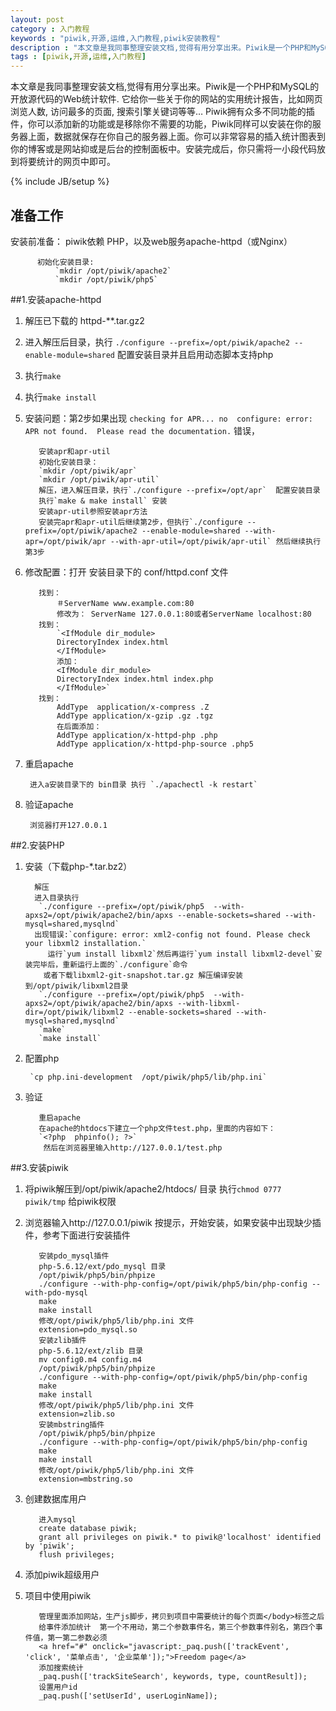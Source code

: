 ```yaml
---
layout: post
category : 入门教程 
keywords : "piwik,开源,运维,入门教程,piwik安装教程"
description : "本文章是我同事整理安装文档,觉得有用分享出来。Piwik是一个PHP和MySQL的开放源代码的Web统计软件. 它给你一些关于你的网站的实用统计报告，比如网页浏览人数, 访问最多的页面, 搜索引擎关键词等等… Piwik拥有众多不同功能的插件，你可以添加新的功能或是移除你不需要的功能，Piwik同样可以安装在你的服务器上面，数据就保存在你自己的服务器上面。你可以非常容易的插入统计图表到你的博客或是网站抑或是后台的控制面板中。安装完成后，你只需将一小段代码放到将要统计的网页中即可。"
tags : [piwik,开源,运维,入门教程]
---
```


本文章是我同事整理安装文档,觉得有用分享出来。Piwik是一个PHP和MySQL的开放源代码的Web统计软件. 它给你一些关于你的网站的实用统计报告，比如网页浏览人数, 访问最多的页面, 搜索引擎关键词等等… Piwik拥有众多不同功能的插件，你可以添加新的功能或是移除你不需要的功能，Piwik同样可以安装在你的服务器上面，数据就保存在你自己的服务器上面。你可以非常容易的插入统计图表到你的博客或是网站抑或是后台的控制面板中。安装完成后，你只需将一小段代码放到将要统计的网页中即可。 
<!--break-->

{% include JB/setup %}
 

## 准备工作
 
安装前准备： piwik依赖 PHP，以及web服务apache-httpd（或Nginx）
  
          初始化安装目录:
              `mkdir /opt/piwik/apache2`
              `mkdir /opt/piwik/php5`
##1.安装apache-httpd
1. 解压已下载的 httpd-**.tar.gz2
2. 进入解压后目录，执行 `./configure --prefix=/opt/piwik/apache2 --enable-module=shared` 配置安装目录并且启用动态脚本支持php
3. 执行`make`
4. 执行`make install`
5. 安装问题：第2步如果出现 `checking for APR... no  configure: error: APR not found.  Please read the documentation.` 错误，
  
          安装apr和apr-util
          初始化安装目录：
          `mkdir /opt/piwik/apr`
          `mkdir /opt/piwik/apr-util`
          解压，进入解压目录，执行`./configure --prefix=/opt/apr`  配置安装目录
          执行`make & make install` 安装
          安装apr-util参照安装apr方法
          安装完apr和apr-util后继续第2步，但执行`./configure --prefix=/opt/piwik/apache2 --enable-module=shared --with-apr=/opt/piwik/apr --with-apr-util=/opt/piwik/apr-util` 然后继续执行第3步
6. 修改配置：打开 安装目录下的 conf/httpd.conf 文件

          找到：
              ＃ServerName www.example.com:80
              修改为： ServerName 127.0.0.1:80或者ServerName localhost:80
          找到：
              `<IfModule dir_module>
              DirectoryIndex index.html
              </IfModule>
              添加：
              <IfModule dir_module>
              DirectoryIndex index.html index.php
              </IfModule>`
          找到：
              AddType  application/x-compress .Z
              AddType application/x-gzip .gz .tgz
              在后面添加：
              AddType application/x-httpd-php .php
              AddType application/x-httpd-php-source .php5
7. 重启apache

        进入a安装目录下的 bin目录 执行 `./apachectl -k restart`
8. 验证apache

        浏览器打开127.0.0.1

##2.安装PHP
1. 安装（下载php-*.tar.bz2）

         解压
         进入目录执行 
          `./configure --prefix=/opt/piwik/php5  --with-apxs2=/opt/piwik/apache2/bin/apxs --enable-sockets=shared --with-mysql=shared,mysqlnd`
         出现错误:`configure: error: xml2-config not found. Please check your libxml2 installation.`
            运行`yum install libxml2`然后再运行`yum install libxml2-devel`安装完毕后，重新运行上面的`./configure`命令
           或者下载libxml2-git-snapshot.tar.gz 解压编译安装到/opt/piwik/libxml2目录
          `./configure --prefix=/opt/piwik/php5  --with-apxs2=/opt/piwik/apache2/bin/apxs --with-libxml-dir=/opt/piwik/libxml2 --enable-sockets=shared --with-mysql=shared,mysqlnd`
          `make`
          `make install`
2. 配置php

        `cp php.ini-development  /opt/piwik/php5/lib/php.ini`
3. 验证

          重启apache
          在apache的htdocs下建立一个php文件test.php，里面的内容如下：
          `<?php  phpinfo(); ?>`
           然后在浏览器里输入http://127.0.0.1/test.php

##3.安装piwik
1. 将piwik解压到/opt/piwik/apache2/htdocs/ 目录 执行`chmod 0777 piwik/tmp`   给piwik权限
2. 浏览器输入http://127.0.0.1/piwik  按提示，开始安装，如果安装中出现缺少插件，参考下面进行安装插件
  
          安装pdo_mysql插件
          php-5.6.12/ext/pdo_mysql 目录
          /opt/piwik/php5/bin/phpize
          ./configure --with-php-config=/opt/piwik/php5/bin/php-config --with-pdo-mysql
          make
          make install
          修改/opt/piwik/php5/lib/php.ini 文件
          extension=pdo_mysql.so 
          安装zlib插件
          php-5.6.12/ext/zlib 目录
          mv config0.m4 config.m4
          /opt/piwik/php5/bin/phpize
          ./configure --with-php-config=/opt/piwik/php5/bin/php-config
          make
          make install
          修改/opt/piwik/php5/lib/php.ini 文件
          extension=zlib.so 
          安装mbstring插件
          /opt/piwik/php5/bin/phpize
          ./configure --with-php-config=/opt/piwik/php5/bin/php-config
          make
          make install
          修改/opt/piwik/php5/lib/php.ini 文件
          extension=mbstring.so 
3. 创建数据库用户

          进入mysql
          create database piwik;
          grant all privileges on piwik.* to piwik@'localhost' identified by 'piwik';
          flush privileges;
4. 添加piwik超级用户
5. 项目中使用piwik

          管理里面添加网站，生产js脚步，拷贝到项目中需要统计的每个页面</body>标签之后
          给事件添加统计  第一个不用动，第二个参数事件名，第三个参数事件别名，第四个事件值，第一第二参数必须
          <a href="#" onclick="javascript:_paq.push(['trackEvent', 'click', '菜单点击', '企业菜单']);">Freedom page</a>
          添加搜索统计
          _paq.push(['trackSiteSearch', keywords, type, countResult]);
          设置用户id
          _paq.push(['setUserId', userLoginName]);
